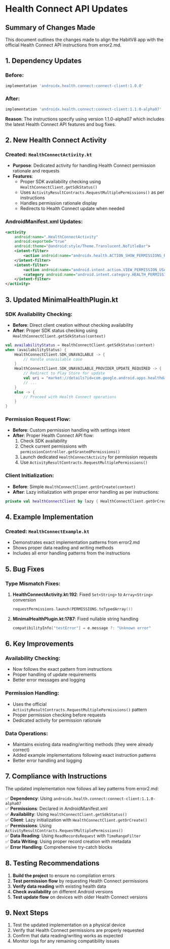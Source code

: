 # Health Connect API Updates

## Summary of Changes Made

This document outlines the changes made to align the HabitV8 app with the official Health Connect API instructions from error2.md.

## 1. Dependency Updates

### Before:
```gradle
implementation 'androidx.health.connect:connect-client:1.0.0'
```

### After:
```gradle
implementation 'androidx.health.connect:connect-client:1.1.0-alpha07'
```

**Reason**: The instructions specify using version 1.1.0-alpha07 which includes the latest Health Connect API features and bug fixes.

## 2. New Health Connect Activity

### Created: `HealthConnectActivity.kt`
- **Purpose**: Dedicated activity for handling Health Connect permission rationale and requests
- **Features**:
  - Proper SDK availability checking using `HealthConnectClient.getSdkStatus()`
  - Uses `ActivityResultContracts.RequestMultiplePermissions()` as per instructions
  - Handles permission rationale display
  - Redirects to Health Connect update when needed

### AndroidManifest.xml Updates:
```xml
<activity
    android:name=".HealthConnectActivity"
    android:exported="true"
    android:theme="@android:style/Theme.Translucent.NoTitleBar">
    <intent-filter>
        <action android:name="androidx.health.ACTION_SHOW_PERMISSIONS_RATIONALE" />
    </intent-filter>
    <intent-filter>
        <action android:name="android.intent.action.VIEW_PERMISSION_USAGE" />
        <category android:name="android.intent.category.HEALTH_PERMISSIONS" />
    </intent-filter>
</activity>
```

## 3. Updated MinimalHealthPlugin.kt

### SDK Availability Checking:
- **Before**: Direct client creation without checking availability
- **After**: Proper SDK status checking using `HealthConnectClient.getSdkStatus(context)`

```kotlin
val availabilityStatus = HealthConnectClient.getSdkStatus(context)
when (availabilityStatus) {
    HealthConnectClient.SDK_UNAVAILABLE -> {
        // Handle unavailable case
    }
    HealthConnectClient.SDK_UNAVAILABLE_PROVIDER_UPDATE_REQUIRED -> {
        // Redirect to Play Store for update
        val uri = "market://details?id=com.google.android.apps.healthdata&url=healthconnect%3A%2F%2Fonboarding"
        // ...
    }
    else -> {
        // Proceed with Health Connect operations
    }
}
```

### Permission Request Flow:
- **Before**: Custom permission handling with settings intent
- **After**: Proper Health Connect API flow:
  1. Check SDK availability
  2. Check current permissions with `permissionController.getGrantedPermissions()`
  3. Launch dedicated `HealthConnectActivity` for permission requests
  4. Use `ActivityResultContracts.RequestMultiplePermissions()`

### Client Initialization:
- **Before**: Simple `HealthConnectClient.getOrCreate(context)`
- **After**: Lazy initialization with proper error handling as per instructions:

```kotlin
private val healthConnectClient by lazy { HealthConnectClient.getOrCreate(context) }
```

## 4. Example Implementation

### Created: `HealthConnectExample.kt`
- Demonstrates exact implementation patterns from error2.md
- Shows proper data reading and writing methods
- Includes all error handling patterns from the instructions

## 5. Bug Fixes

### Type Mismatch Fixes:
1. **HealthConnectActivity.kt:192**: Fixed `Set<String>` to `Array<String>` conversion
   ```kotlin
   requestPermissions.launch(PERMISSIONS.toTypedArray())
   ```

2. **MinimalHealthPlugin.kt:1787**: Fixed nullable string handling
   ```kotlin
   compatibilityInfo["testError"] = e.message ?: "Unknown error"
   ```

## 6. Key Improvements

### Availability Checking:
- Now follows the exact pattern from instructions
- Proper handling of update requirements
- Better error messages and logging

### Permission Handling:
- Uses the official `ActivityResultContracts.RequestMultiplePermissions()` pattern
- Proper permission checking before requests
- Dedicated activity for permission rationale

### Data Operations:
- Maintains existing data reading/writing methods (they were already correct)
- Added example implementations following exact instruction patterns
- Better error handling and logging

## 7. Compliance with Instructions

The updated implementation now follows all key patterns from error2.md:

✅ **Dependency**: Using `androidx.health.connect:connect-client:1.1.0-alpha07`  
✅ **Permissions**: Declared in AndroidManifest.xml  
✅ **Availability**: Using `HealthConnectClient.getSdkStatus()`  
✅ **Client**: Lazy initialization with `HealthConnectClient.getOrCreate()`  
✅ **Permissions**: Using `ActivityResultContracts.RequestMultiplePermissions()`  
✅ **Data Reading**: Using `ReadRecordsRequest` with `TimeRangeFilter`  
✅ **Data Writing**: Using proper record creation with metadata  
✅ **Error Handling**: Comprehensive try-catch blocks  

## 8. Testing Recommendations

1. **Build the project** to ensure no compilation errors
2. **Test permission flow** by requesting Health Connect permissions
3. **Verify data reading** with existing health data
4. **Check availability** on different Android versions
5. **Test update flow** on devices with older Health Connect versions

## 9. Next Steps

1. Test the updated implementation on a physical device
2. Verify that Health Connect permissions are properly requested
3. Confirm that data reading/writing works as expected
4. Monitor logs for any remaining compatibility issues